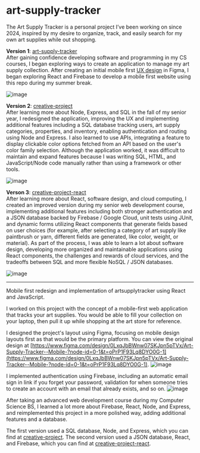 # art-supply-tracker

The Art Supply Tracker is a personal project I’ve been working on since 2024, inspired by my desire to organize, track, and easily search for my own art supplies while out shopping.

**Version 1**: [art-supply-tracker](https://github.com/roryhackney/art-supply-tracker)  
After gaining confidence developing software and programming in my CS courses, I began exploring ways to create an application to manage my art supply collection. After creating an initial mobile first [UX design](https://www.figma.com/design/0LxqJbBWnw07SKJpn5pTVx/Art-Supply-Tracker--Mobile-) in Figma, I began exploring React and Firebase to develop a mobile first website using this repo during my summer break.

![image](https://github.com/user-attachments/assets/9d7b3e59-3353-4961-8f7b-1153babeff92)

  
**Version 2**: [creative-project](https://github.com/roryhackney/creative-project)  
After learning more about Node, Express, and SQL in the fall of my senior year, I redesigned the application, improving the UX and implementing additional features including a SQL database tracking users, art supply categories, properties, and inventory, enabling authentication and routing using Node and Express. I also learned to use APIs, integrating a feature to display clickable color options fetched from an API based on the user's color family selection. Although the application worked, it was difficult to maintain and expand features because I was writing SQL, HTML, and JavaScript/Node code manually rather than using a framework or other tools.

![image](https://github.com/user-attachments/assets/3f7f95d3-1ab8-4ad9-956a-043fae39d368)
  

**Verson 3**: [creative-project-react](https://github.com/roryhackney/creative-project-react)  
After learning more about React, software design, and cloud computing, I created an improved version during my senior web development course, implementing additional features including both stronger authentication and a JSON database backed by Firebase / Google Cloud, unit tests using JUnit, and dynamic forms utilizing React components that generate fields based on user choices (for example, after selecting a category of art supply like paintbrush or yarn, different fields are generated, like color, weight, or material). As part of the process, I was able to learn a lot about software design, developing more organized and maintainable applications using React components, the challenges and rewards of cloud services, and the tradeoffs between SQL and more flexible NoSQL / JSON databases.

![image](https://github.com/user-attachments/assets/653a03e7-ef88-4768-a1b3-e5558fdc8e57)

---

Mobile first redesign and implementation of artsupplytracker using React and JavaScript.

I worked on this project with the concept of a mobile-first web application that tracks your art supplies.
You would be able to fill your collection on your laptop, then pull it up while shopping at the art store for reference.

I designed the project's layout using Figma, focusing on mobile design layouts first as that would be the primary platform.
You can view the original design at [https://www.figma.com/design/0LxqJbBWnw07SKJpn5pTVx/Art-Supply-Tracker--Mobile-?node-id=0-1&t=oPrP1F93Lq8DYO0G-1](https://www.figma.com/design/0LxqJbBWnw07SKJpn5pTVx/Art-Supply-Tracker--Mobile-?node-id=0-1&t=oPrP1F93Lq8DYO0G-1).
![image](https://github.com/user-attachments/assets/d359fdb9-3b77-40d5-b73f-c284d8303d79)

I implemented authentication using Firebase, including an automatic email sign in link if you forget your password,
validation for when someone tries to create an account with an email that already exists, and so on.
![image](https://github.com/user-attachments/assets/3729b5f2-78bf-4503-8d56-56423b818411)

After taking an advanced web development course during my Computer Science BS, I learned a lot more about Firebase, React, Node, and Express, and reimplemented this project in a more polished way, adding additional features and a database. 

The first version used a SQL database, Node, and Express, which you can find at [creative-project](https://github.com/roryhackney/creative-project).
The second version used a JSON database, React, and Firebase, which you can find at [creative-project-react](https://github.com/roryhackney/creative-project-react).
